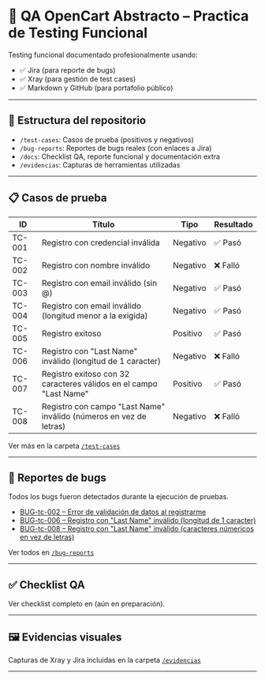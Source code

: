 # 🧪 QA OpenCart Abstracto – Practica de Testing Funcional

Testing funcional documentado profesionalmente usando:
- ✅ Jira (para reporte de bugs)
- ✅ Xray (para gestión de test cases)
- ✅ Markdown y GitHub (para portafolio público)

---

## 📂 Estructura del repositorio

- `/test-cases`: Casos de prueba (positivos y negativos)
- `/bug-reports`: Reportes de bugs reales (con enlaces a Jira)
- `/docs`: Checklist QA, reporte funcional y documentación extra
- `/evidencias`: Capturas de herramientas utilizadas

---

## 📋 Casos de prueba

| ID     | Título                                   | Tipo      | Resultado |
|--------|--------------------------------          |-----------|-----------|
| TC-001 | Registro con credencial inválida                            | Negativo  | ✅ Pasó   |
| TC-002 | Registro con nombre inválido             | Negativo  | ❌ Falló  |
| TC-003 | Registro con email inválido (sin @)      | Negativo  | ✅ Pasó   |
| TC-004 | Registro con email inválido (longitud menor a la exigida)      | Negativo  | ✅ Pasó   |
| TC-005 | Registro exitoso                            | Positivo  | ✅ Pasó   |
| TC-006 | Registro con "Last Name" inválido (longitud de 1 caracter)             | Negativo  | ❌ Falló  |
| TC-007 | Registro exitoso con 32 caracteres válidos en el campo "Last Name"             | Positivo  | ✅ Pasó  |
| TC-008 | Registro con campo "Last Name" inválido (números en vez de letras)             | Negativo  | ❌ Falló  |

Ver más en la carpeta [`/test-cases`](./test-cases)

---

## 🐞 Reportes de bugs

Todos los bugs fueron detectados durante la ejecución de pruebas.

- [BUG-tc-002 – Error de validación de datos al registrarme](./bug-reports/bug-tc-002.md)
- [BUG-tc-006 – Registro con "Last Name" inválido (longitud de 1 caracter)](./bug-reports/bug-tc-006.md)
- [BUG-tc-008 – Registro con "Last Name" inválido (caracteres númericos en vez de letras)](./bug-reports/bug-tc-008.md)

Ver todos en [`/bug-reports`](./bug-reports)

---

## ✅ Checklist QA

Ver checklist completo en (aún en preparación).

---

## 🖼️ Evidencias visuales

Capturas de Xray y Jira incluidas en la carpeta [`/evidencias`](./evidencias)

---
